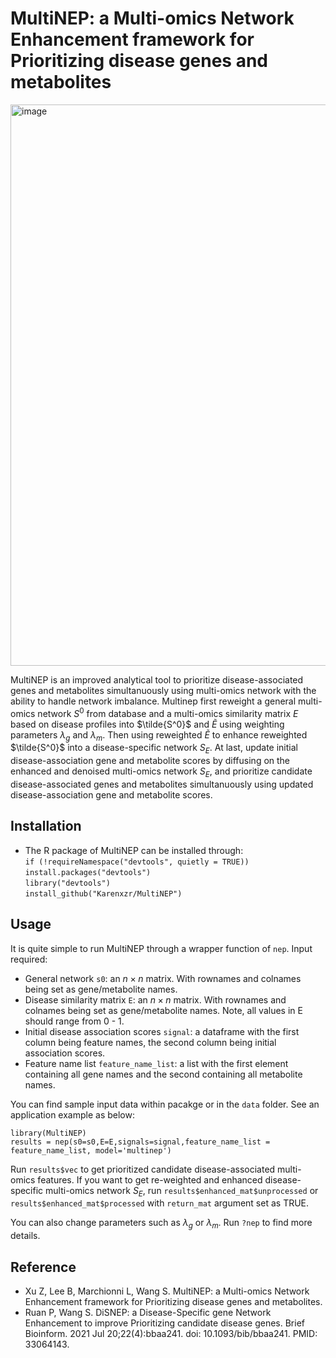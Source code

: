 # MultiNEP: a Multi-omics Network Enhancement framework for Prioritizing disease genes and metabolites

<img width="898" alt="image" src="https://user-images.githubusercontent.com/27308407/206234973-b4c3a6b0-0bce-48a7-ac79-8bb2f74fbcbb.png">

MultiNEP is an improved analytical tool to prioritize disease-associated genes and metabolites simultanuously using multi-omics network with the ability to handle network imbalance. Multinep first reweight a general multi-omics network $S^0$ from database and a multi-omics similarity matrix $E$ based on disease profiles into $\tilde{S^0}$ and $\tilde{E}$ using weighting parameters $\lambda_g$ and $\lambda_m$. Then using reweighted $\tilde{E}$ to enhance reweighted $\tilde{S^0}$ into a disease-specific network $S_E$. At last, update initial disease-association gene and metabolite scores by diffusing on the enhanced and denoised multi-omics network $S_E$, and prioritize candidate disease-associated genes and metabolites simultanuously using updated disease-association gene and metabolite scores. 

## Installation

- The R package of MultiNEP can be installed through:<br />
`if (!requireNamespace("devtools", quietly = TRUE))` <br />
`install.packages("devtools")`<br />
`library("devtools")`<br />
`install_github("Karenxzr/MultiNEP")`

## Usage

It is quite simple to run MultiNEP through a wrapper function of `nep`. 
Input required:
- General network `s0`: an $n \times n$ matrix. With rownames and colnames being set as gene/metabolite names.
- Disease similarity matrix `E`: an $n \times n$ matrix. With rownames and colnames being set as gene/metabolite names. Note, all values in E should range from 0 - 1.
- Initial disease association scores `signal`: a dataframe with the first column being feature names, the second column being initial association scores.
- Feature name list `feature_name_list`: a list with the first element containing all gene names and the second containing all metabolite names. 

You can find sample input data within pacakge or in the `data` folder. See an application example as below:

`library(MultiNEP)` <br />
`results = nep(s0=s0,E=E,signals=signal,feature_name_list = feature_name_list, model='multinep')` <br />

Run `results$vec` to get prioritized candidate disease-associated multi-omics features. If you want to get re-weighted and enhanced disease-specific multi-omics network $S_E$, run `results$enhanced_mat$unprocessed` or `results$enhanced_mat$processed` with `return_mat` argument set as TRUE.  <br />

You can also change parameters such as $\lambda_g$ or $\lambda_m$. Run `?nep` to find more details.

## Reference
- Xu Z, Lee B, Marchionni L, Wang S. MultiNEP: a Multi-omics Network Enhancement framework for Prioritizing disease genes and metabolites. 
- Ruan P, Wang S. DiSNEP: a Disease-Specific gene Network Enhancement to improve Prioritizing candidate disease genes. Brief Bioinform. 2021 Jul 20;22(4):bbaa241. doi: 10.1093/bib/bbaa241. PMID: 33064143.

